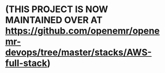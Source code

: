 # (THIS PROJECT IS NOW MAINTAINED OVER AT https://github.com/openemr/openemr-devops/tree/master/stacks/AWS-full-stack)
